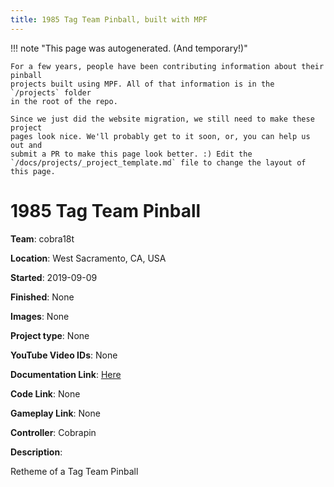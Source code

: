 ```yaml
---
title: 1985 Tag Team Pinball, built with MPF
---
```


<!-- This file is used as the template for all the individual project pages. -->

!!! note "This page was autogenerated. (And temporary!)"

    For a few years, people have been contributing information about their pinball
    projects built using MPF. All of that information is in the `/projects` folder
    in the root of the repo.

    Since we just did the website migration, we still need to make these project
    pages look nice. We'll probably get to it soon, or, you can help us out and
    submit a PR to make this page look better. :) Edit the
    `/docs/projects/_project_template.md` file to change the layout of this page.

# 1985 Tag Team Pinball

**Team**: cobra18t

**Location**: West Sacramento, CA, USA

**Started**: 2019-09-09

**Finished**: None

**Images**: None

**Project type**: None

**YouTube Video IDs**: None

**Documentation Link**: [Here](https://pinside.com/pinball/forum/topic/re-game-1985-tag-team-pinball)

**Code Link**: None

**Gameplay Link**: None

**Controller**: Cobrapin

**Description**:

Retheme of a Tag Team Pinball


<!-- Note, do not edit this file directly, as it will be overwritten when the list is regenerated.

To edit information about a project, edit the project's YAML file in the `/projects` folder. (Off the
root of the repo, not this folder which is `/www/projects`.)

To edit the look and feel or layout of this page, edit the `_project_template.md` file in the `/www/projects` folder. -->